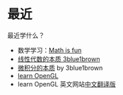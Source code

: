 # 最近

最近学什么？

- 数学学习：[Math is fun](https://www.mathsisfun.com/)
- [线性代数的本质 3blue1brown](https://www.bilibili.com/video/BV1ys411472E/)
- [微积分的本质](https://www.bilibili.com/video/BV1qW411N7FU/) by 3blue1brown
- [learn OpenGL](https://learnopengl.com/)  
- learn OpenGL 英文网站[中文翻译版](https://learnopengl-cn.github.io/)
